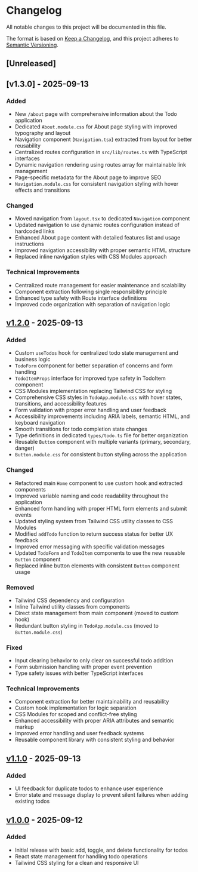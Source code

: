 # Changelog

All notable changes to this project will be documented in this file.

The format is based on [Keep a Changelog](https://keepachangelog.com/en/1.0.0/),
and this project adheres to [Semantic Versioning](https://semver.org/spec/v2.0.0.html).

## [Unreleased]

## [v1.3.0] - 2025-09-13

### Added
- New `/about` page with comprehensive information about the Todo application
- Dedicated `About.module.css` for About page styling with improved typography and layout
- Navigation component (`Navigation.tsx`) extracted from layout for better reusability
- Centralized routes configuration in `src/lib/routes.ts` with TypeScript interfaces
- Dynamic navigation rendering using routes array for maintainable link management
- Page-specific metadata for the About page to improve SEO
- `Navigation.module.css` for consistent navigation styling with hover effects and transitions

### Changed
- Moved navigation from `layout.tsx` to dedicated `Navigation` component
- Updated navigation to use dynamic routes configuration instead of hardcoded links
- Enhanced About page content with detailed features list and usage instructions
- Improved navigation accessibility with proper semantic HTML structure
- Replaced inline navigation styles with CSS Modules approach

### Technical Improvements
- Centralized route management for easier maintenance and scalability
- Component extraction following single responsibility principle
- Enhanced type safety with Route interface definitions
- Improved code organization with separation of navigation logic

## [v1.2.0] - 2025-09-13

### Added
- Custom `useTodos` hook for centralized todo state management and business logic
- `TodoForm` component for better separation of concerns and form handling
- `TodoItemProps` interface for improved type safety in TodoItem component
- CSS Modules implementation replacing Tailwind CSS for styling
- Comprehensive CSS styles in `TodoApp.module.css` with hover states, transitions, and accessibility features
- Form validation with proper error handling and user feedback
- Accessibility improvements including ARIA labels, semantic HTML, and keyboard navigation
- Smooth transitions for todo completion state changes
- Type definitions in dedicated `types/todo.ts` file for better organization
- Reusable `Button` component with multiple variants (primary, secondary, danger)
- `Button.module.css` for consistent button styling across the application

### Changed
- Refactored main `Home` component to use custom hook and extracted components
- Improved variable naming and code readability throughout the application
- Enhanced form handling with proper HTML form elements and submit events
- Updated styling system from Tailwind CSS utility classes to CSS Modules
- Modified `addTodo` function to return success status for better UX feedback
- Improved error messaging with specific validation messages
- Updated `TodoForm` and `TodoItem` components to use the new reusable `Button` component
- Replaced inline button elements with consistent `Button` component usage

### Removed
- Tailwind CSS dependency and configuration
- Inline Tailwind utility classes from components
- Direct state management from main component (moved to custom hook)
- Redundant button styling in `TodoApp.module.css` (moved to `Button.module.css`)

### Fixed
- Input clearing behavior to only clear on successful todo addition
- Form submission handling with proper event prevention
- Type safety issues with better TypeScript interfaces

### Technical Improvements
- Component extraction for better maintainability and reusability
- Custom hook implementation for logic separation
- CSS Modules for scoped and conflict-free styling
- Enhanced accessibility with proper ARIA attributes and semantic markup
- Improved error handling and user feedback systems
- Reusable component library with consistent styling and behavior

## [v1.1.0] - 2025-09-13

### Added
- UI feedback for duplicate todos to enhance user experience
- Error state and message display to prevent silent failures when adding existing todos

## [v1.0.0] - 2025-09-12

### Added
- Initial release with basic add, toggle, and delete functionality for todos
- React state management for handling todo operations
- Tailwind CSS styling for a clean and responsive UI

[v1.1.0]: https://github.com/Nadiia-Kovalova-Pro/next-app/compare/v1.0.0...v1.1.0
[v1.2.0]: https://github.com/Nadiia-Kovalova-Pro/next-app/compare/v1.1.0...v1.2.0
[v1.0.0]: https://github.com/Nadiia-Kovalova-Pro/next-app/releases/tag/v1.0.0